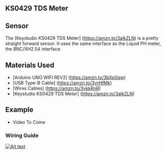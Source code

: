 ## KS0429 TDS Meter

## Sensor
The [Keystudio KS0429 TDS Meter] (https://amzn.to/3alkZLN) is a pretty straight forward sensor. It uses the same interface as the Liquid PH meter, the BNC/XH2.54 interface.

## Materials Used
 - [Arduino UNO WIFI REV2] (https://amzn.to/3bXp0qw) 
 - [USB Type-B Cable] (https://amzn.to/3yrHfMk) 
 - [Wires Cables] (https://amzn.to/3ykkRnR) 
 - [Keystudio KS0429 TDS Meter] (https://amzn.to/3alkZLN)
    
## Example
- Video To Come

### Wiring Guide
[![Alt text](https://goprogro.com/wp-content/uploads/2022/07/KS0429-Arduino-sm-1.png "Title")](https://goprogro.com/code/ks0429-tds-meter/)